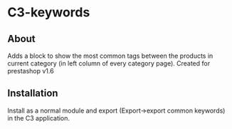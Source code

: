 # C3-keywords

## About

Adds a block to show the most common tags between the products in current category (in left column of every category page).
Created for prestashop v1.6

## Installation
Install as a normal module and export (Export->export common keywords) in the C3 application.


